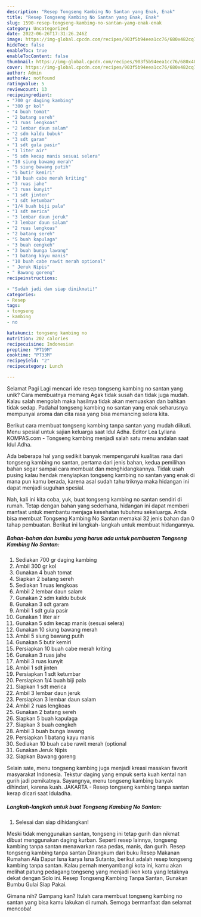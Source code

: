 ```yaml
---
description: "Resep Tongseng Kambing No Santan yang Enak, Enak"
title: "Resep Tongseng Kambing No Santan yang Enak, Enak"
slug: 1590-resep-tongseng-kambing-no-santan-yang-enak-enak
category: Uncategorized
date: 2022-06-26T17:31:26.246Z
image: https://img-global.cpcdn.com/recipes/903f5b94eea1cc76/680x482cq70/tongseng-kambing-no-santan-foto-resep-utama.jpg
hideToc: false
enableToc: true
enableTocContent: false
thumbnail: https://img-global.cpcdn.com/recipes/903f5b94eea1cc76/680x482cq70/tongseng-kambing-no-santan-foto-resep-utama.jpg
cover: https://img-global.cpcdn.com/recipes/903f5b94eea1cc76/680x482cq70/tongseng-kambing-no-santan-foto-resep-utama.jpg
author: Admin
authorAv: notfound
ratingvalue: 5
reviewcount: 13
recipeingredient:
- "700 gr daging kambing"
- "300 gr kol"
- "4 buah tomat"
- "2 batang sereh"
- "1 ruas lengkoas"
- "2 lembar daun salam"
- "2 sdm kaldu bubuk"
- "3 sdt garam"
- "1 sdt gula pasir"
- "1 liter air"
- "5 sdm kecap manis sesuai selera"
- "10 siung bawang merah"
- "5 siung bawang putih"
- "5 butir kemiri"
- "10 buah cabe merah kriting"
- "3 ruas jahe"
- "3 ruas kunyit"
- "1 sdt jinten"
- "1 sdt ketumbar"
- "1/4 buah biji pala"
- "1 sdt merica"
- "3 lembar daun jeruk"
- "3 lembar daun salam"
- "2 ruas lengkoas"
- "2 batang sereh"
- "5 buah kapulaga"
- "3 buah cengkeh"
- "3 buah bunga lawang"
- "1 batang kayu manis"
- "10 buah cabe rawit merah optional"
- " Jeruk Nipis"
- " Bawang goreng"
recipeinstructions:

- "Sudah jadi dan siap dinikmati!"
categories:
- Resep
tags:
- tongseng
- kambing
- no

katakunci: tongseng kambing no 
nutrition: 202 calories
recipecuisine: Indonesian
preptime: "PT19M"
cooktime: "PT33M"
recipeyield: "2"
recipecategory: Lunch

---
```



Selamat Pagi Lagi mencari ide resep tongseng kambing no santan yang unik? Cara membuatnya memang Agak tidak susah dan tidak juga mudah. Kalau salah mengolah maka hasilnya tidak akan memuaskan dan bahkan tidak sedap. Padahal tongseng kambing no santan yang enak seharusnya mempunyai aroma dan cita rasa yang bisa memancing selera kita.


Berikut cara membuat tongseng kambing tanpa santan yang mudah diikuti. Menu spesial untuk sajian keluarga saat Idul Adha. Editor Lea Lyliana KOMPAS.com - Tongseng kambing menjadi salah satu menu andalan saat Idul Adha.

Ada beberapa hal yang sedikit banyak mempengaruhi kualitas rasa dari tongseng kambing no santan, pertama dari jenis bahan, kedua pemilihan bahan segar sampai cara membuat dan menghidangkannya. Tidak usah pusing kalau hendak menyiapkan tongseng kambing no santan yang enak di mana pun kamu berada, karena asal sudah tahu triknya maka hidangan ini dapat menjadi suguhan spesial.


Nah, kali ini kita coba, yuk, buat tongseng kambing no santan sendiri di rumah. Tetap dengan bahan yang sederhana, hidangan ini dapat memberi manfaat untuk membantu menjaga kesehatan tubuhmu sekeluarga. Anda bisa membuat Tongseng Kambing No Santan memakai 32 jenis bahan dan 0 tahap pembuatan. Berikut ini langkah-langkah untuk membuat hidangannya.

<!--inarticleads1-->

##### Bahan-bahan dan bumbu yang harus ada untuk pembuatan Tongseng Kambing No Santan:

1. Sediakan 700 gr daging kambing
1. Ambil 300 gr kol
1. Gunakan 4 buah tomat
1. Siapkan 2 batang sereh
1. Sediakan 1 ruas lengkoas
1. Ambil 2 lembar daun salam
1. Gunakan 2 sdm kaldu bubuk
1. Gunakan 3 sdt garam
1. Ambil 1 sdt gula pasir
1. Gunakan 1 liter air
1. Gunakan 5 sdm kecap manis (sesuai selera)
1. Gunakan 10 siung bawang merah
1. Ambil 5 siung bawang putih
1. Gunakan 5 butir kemiri
1. Persiapkan 10 buah cabe merah kriting
1. Gunakan 3 ruas jahe
1. Ambil 3 ruas kunyit
1. Ambil 1 sdt jinten
1. Persiapkan 1 sdt ketumbar
1. Persiapkan 1/4 buah biji pala
1. Siapkan 1 sdt merica
1. Ambil 3 lembar daun jeruk
1. Persiapkan 3 lembar daun salam
1. Ambil 2 ruas lengkoas
1. Gunakan 2 batang sereh
1. Siapkan 5 buah kapulaga
1. Siapkan 3 buah cengkeh
1. Ambil 3 buah bunga lawang
1. Persiapkan 1 batang kayu manis
1. Sediakan 10 buah cabe rawit merah (optional
1. Gunakan  Jeruk Nipis
1. Siapkan  Bawang goreng


Selain sate, menu tongseng kambing juga menjadi kreasi masakan favorit masyarakat Indonesia. Tekstur daging yang empuk serta kuah kental nan gurih jadi pemikatnya. Sayangnya, menu tongseng kambing banyak dihindari, karena kuah. JAKARTA - Resep tongseng kambing tanpa santan kerap dicari saat Iduladha. 

<!--inarticleads2-->

##### Langkah-langkah untuk buat Tongseng Kambing No Santan:


1. Selesai dan siap dihidangkan!

Meski tidak menggunakan santan, tongseng ini tetap gurih dan nikmat dibuat menggunakan daging kurban. Seperti resep lainnya, tongseng kambing tanpa santan menawarkan rasa pedas, manis, dan gurih. Resep tongseng kambing tanpa santan Dirangkum dari buku Resep Makanan Rumahan Ala Dapur Isna karya Isna Sutanto, berikut adalah resep tongseng kambing tanpa santan. Kalau pernah menyambangi kota ini, kamu akan melihat patung pedagang tongseng yang menjadi ikon kota yang letaknya dekat dengan Solo ini. Resep Tongseng Kambing Tanpa Santan, Gunakan Bumbu Gulai Siap Pakai. 

Gimana nih? Gampang kan? Itulah cara membuat tongseng kambing no santan yang bisa kamu lakukan di rumah. Semoga bermanfaat dan selamat mencoba!
